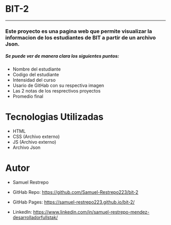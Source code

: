 # BIT-2
 
---

### Este proyecto es una pagina web que permite visualizar la informacion de los estudiantes de BIT a partir de un archivo Json.

##### Se puede ver de manera clara los siguientes puntos:

- Nombre del estudiante
- Codigo del estudiante
- Intensidad del curso 
- Usario de GitHab con su respectiva imagen 
- Las 2 notas de los resprectivos proyectos 
- Promedio final

# Tecnologias Utilizadas
  - HTML
  - CSS (Archivo externo)
  - JS (Archivo externo)
  - Archivo Json


# Autor 
 
* Samuel Restrepo 
- GitHab Repo: https://github.com/Samuel-Restrepo223/bit-2

- GitHab Pages: https://samuel-restrepo223.github.io/bit-2/

- LinkedIn: https://www.linkedin.com/in/samuel-restrepo-mendez-desarrolladorfullstak/

